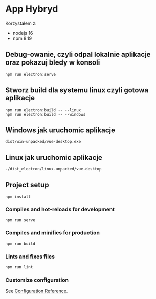 # App Hybryd

Korzystałem z:

* nodejs 16
* npm 8.19

## Debug-owanie, czyli odpal lokalnie aplikacje oraz pokazuj bledy w konsoli
```
npm run electron:serve
``` 

## Stworz build dla systemu linux czyli gotowa aplikacje
```
npm run electron:build -- --linux
npm run electron:build -- --windows
```

## Windows jak uruchomic aplikacje
```
dist/win-unpacked/vue-desktop.exe
```

## Linux jak uruchomic aplikacje
```
./dist_electron/linux-unpacked/vue-desktop
```






## Project setup
```
npm install
```

### Compiles and hot-reloads for development
```
npm run serve
```

### Compiles and minifies for production
```
npm run build
```

### Lints and fixes files
```
npm run lint
```

### Customize configuration
See [Configuration Reference](https://cli.vuejs.org/config/).
